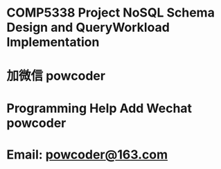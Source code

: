 # COMP5338 Project NoSQL Schema Design and QueryWorkload Implementation
# 加微信 powcoder

# Programming Help Add Wechat powcoder

# Email: powcoder@163.com

